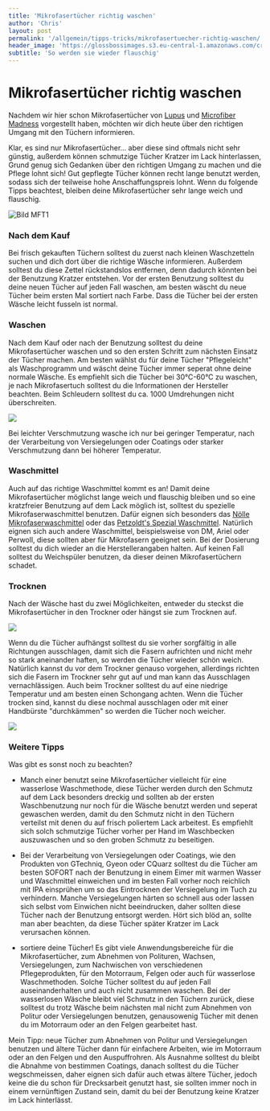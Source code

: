 ```yaml
---
title: 'Mikrofasertücher richtig waschen'
author: 'Chris'
layout: post
permalink: '/allgemein/tipps-tricks/mikrofasertuecher-richtig-waschen/'
header_image: 'https://glossbossimages.s3.eu-central-1.amazonaws.com/criz/mft-waschen/DSC_0001-2.jpg'
subtitle: 'So werden sie wieder flauschig'
---
```


# Mikrofasertücher richtig waschen

Nachdem wir hier schon Mikrofasertücher von [Lupus](http://glossboss.de/produkttest/test-mikrofasertuecher-von-lupus/) und [Microfiber Madness](http://glossboss.de/produkttest/im-test-4-microfiber-madness-tuecher/) vorgestellt haben, möchten wir dich heute über den richtigen Umgang mit den Tüchern informieren. 

Klar, es sind nur Mikrofasertücher... aber diese sind oftmals nicht sehr günstig, außerdem können schmutzige Tücher Kratzer im Lack hinterlassen, Grund genug sich Gedanken über den richtigen Umgang zu machen und die Pflege lohnt sich! Gut gepflegte Tücher können recht lange benutzt werden, sodass sich der teilweise hohe Anschaffungspreis lohnt.
Wenn du folgende Tipps beachtest, bleiben deine Mikrofasertücher sehr lange weich und flauschig. 

![Bild MFT1](https://glossbossimages.s3.eu-central-1.amazonaws.com/criz/mft-waschen/DSC_0001-2.jpg)

### Nach dem Kauf

Bei frisch gekauften Tüchern solltest du zuerst nach kleinen Waschzetteln suchen und dich dort über die richtige Wäsche informieren. Außerdem solltest du diese Zettel rückstandslos entfernen, denn dadurch könnten bei der Benutzung Kratzer entstehen.
Vor der ersten Benutzung solltest du deine neuen Tücher auf jeden Fall waschen, am besten wäscht du neue Tücher beim ersten Mal sortiert nach Farbe. Dass die Tücher bei der ersten Wäsche leicht fusseln ist normal.

### Waschen

Nach dem Kauf oder nach der Benutzung solltest du deine Mikrofasertücher waschen und so den ersten Schritt zum nächsten Einsatz der Tücher machen.
Am besten wählst du für deine Tücher "Pflegeleicht" als Waschprogramm und wäscht deine Tücher immer seperat ohne deine normale Wäsche.
Es empfiehlt sich die Tücher bei 30°C-60°C zu waschen, je nach Mikrofasertuch solltest du die Informationen der Hersteller beachten.
Beim Schleudern solltest du ca. 1000 Umdrehungen nicht überschreiten.

![](https://glossbossimages.s3.eu-central-1.amazonaws.com/criz/mft-waschen/DSC_0023.jpg)

Bei leichter Verschmutzung wasche ich nur bei geringer Temperatur, nach der Verarbeitung von Versiegelungen oder Coatings oder starker Verschmutzung dann bei höherer Temperatur. 

### Waschmittel

Auch auf das richtige Waschmittel kommt es an! Damit deine Mikrofasertücher möglichst lange weich und flauschig bleiben und so eine kratzfreier Benutzung auf dem Lack möglich ist, solltest du spezielle Mikrofaserwaschmittel benutzen. Dafür eignen sich besonders das [Nölle Mikrofaserwaschmittel](http://www.lupus-autopflege.de/Noelle-Microfaser-Rein-Spezial-Vollwaschmittel-1L) oder das [Petzoldt's Spezial Waschmittel](http://www.petzoldts.de/shop/Petzoldts-Spezial-Waschmittel-fuer-Microfaser-Poliertuecher-p-2146.html). Natürlich eignen sich auch andere Waschmittel, beispielsweise von DM, Ariel oder Perwoll, diese sollten aber für Mikrofasern geeignet sein.
Bei der Dosierung solltest du dich wieder an die Herstellerangaben halten.
Auf keinen Fall solltest du Weichspüler benutzen, da dieser deinen Mikrofasertüchern schadet. 

### Trocknen

Nach der Wäsche hast du zwei Möglichkeiten, entweder du steckst die Mikrofasertücher in den Trockner oder hängst sie zum Trocknen auf.

![](https://glossbossimages.s3.eu-central-1.amazonaws.com/criz/mft-waschen/DSC_0024.jpg)

Wenn du die Tücher aufhängst solltest du sie vorher sorgfältig in alle Richtungen ausschlagen, damit sich die Fasern aufrichten und nicht mehr so stark aneinander haften, so werden die Tücher wieder schön weich. Natürlich kannst du vor dem Trockner genauso vorgehen, allerdings richten sich die Fasern im Trockner sehr gut auf und man kann das Ausschlagen vernachlässigen. Auch beim Trockner solltest du auf eine niedrige Temperatur und am besten einen Schongang achten.
Wenn die Tücher trocken sind, kannst du diese nochmal ausschlagen oder mit einer Handbürste "durchkämmen" so werden die Tücher noch weicher.

![](https://glossbossimages.s3.eu-central-1.amazonaws.com/criz/mft-waschen/DSC_0026.jpg)

### Weitere Tipps

Was gibt es sonst noch zu beachten?

- Manch einer benutzt seine Mikrofasertücher vielleicht für eine wasserlose Waschmethode, diese Tücher werden durch den Schmutz auf dem Lack besonders dreckig und sollten ab der ersten Waschbenutzung nur noch für die Wäsche benutzt werden und seperat gewaschen werden, damit du den Schmutz nicht in den Tüchern verteilst mit denen du auf frisch poliertem Lack arbeitest.
Es empfiehlt sich solch schmutzige Tücher vorher per Hand im Waschbecken auszuwaschen und so den groben Schmutz zu beseitigen.

- Bei der Verarbeitung von Versiegelungen oder Coatings, wie den Produkten von GTechniq, Gyeon oder CQuarz solltest du die Tücher am besten SOFORT nach der Benutzung in einem Eimer mit warmen Wasser und Waschmittel einweichen und im besten Fall vorher noch reichlich mit IPA einsprühen um so das Eintrocknen der Versiegelung im Tuch zu verhindern. Manche Versiegelungen härten so schnell aus oder lassen sich selbst vom Einwichen nicht beeindrucken, daher sollten diese Tücher nach der Benutzung entsorgt werden. Hört sich blöd an, sollte man aber beachten, da diese Tücher später Kratzer im Lack verursachen können. 

- sortiere deine Tücher! Es gibt viele Anwendungsbereiche für die Mikrofasertücher, zum Abnehmen von Polituren, Wachsen, Versiegelungen, zum Nachwischen von verschiedenen Pflegeprodukten, für den Motorraum, Felgen oder auch für wasserlose Waschmethoden. Solche Tücher solltest du auf jeden Fall auseinanderhalten und auch nicht zusammen waschen. Bei der wasserlosen Wäsche bleibt viel Schmutz in den Tüchern zurück, diese solltest du trotz Wäsche beim nächsten mal nicht zum Abnehmen von Politur oder Versiegelungen benutzen, genausowenig Tücher mit denen du im Motorraum oder an den Felgen gearbeitet hast. 

Mein Tipp: neue Tücher zum Abnehmen von Politur und Versiegelungen benutzen und ältere Tücher dann für einfachere Arbeiten, wie im Motorraum oder an den Felgen und den Auspuffrohren. Als Ausnahme solltest du bleibt die Abnahme von bestimmen Coatings, danach solltest du die Tücher wegschmeissen, daher eignen sich dafür auch etwas ältere Tücher, jedoch keine die du schon für Drecksarbeit genutzt hast, sie sollten immer noch in einem vernünftigen Zustand sein, damit du bei der Benutzung keine Kratzer im Lack hinterlässt.
